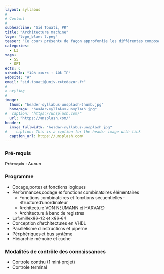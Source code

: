 ```yaml
---
layout: syllabus
#
# Content
#
subheadline: "Sid Touati, PR"
title: "Architecture machine"
logo: "logo_blanc-l.png"
teaser: "Ce cours présente de façon approfondie les différentes composantes des architectures d'ordinateurs modernes, depuis le transistor jusqu'au niveau RTL/TLM. Les grandes familles d'architectures (RISC, CISC, DSP) sont introduites sous l'aspect du concepteur d'architecture et sous l'aspect du programmeur (jeu d'instructions) pour montrer l'influence des décisions architecturales sur les performances."
categories:
  - L3
tags:
  - S5
  - OPT
ects: 6
schedule: "18h cours + 18h TP"
website: "#"
email: "sid.touati@univ-cotedazur.fr"
#
# Styling
#
image:
  thumb: "header-syllabus-unsplash-thumb.jpg"
  homepage: "header-syllabus-unsplash.jpg"
#  caption: "https://unsplash.com/"
  url: "https://unsplash.com/"
header:
  image_fullwidth: "header-syllabus-unsplash.jpg"
#    caption: This is a caption for the header image with link
  caption_url: https://unsplash.com/  
---
```


### Pré-requis

Prérequis : Aucun

### Programme 
- Codage,portes et fonctions logiques
- Performances,codage et fonctions combinatoires élémentaires
  + Fonctions combinatoires et fonctions séquentielles - Structured'unordinateur
  + Architecture VON NEUMANN et HARVARD
  + Architecture à banc de registres
- Lafamillex86-32 et x86-64
- Conception d'architectures en VHDL
- Parallélisme d'instructions et pipeline
- Périphériques et bus système
- Hiérarchie mémoire et cache

###  Modalités de contrôle des connaissances ###

- Controle continu (1 mini-projet)
- Controle terminal